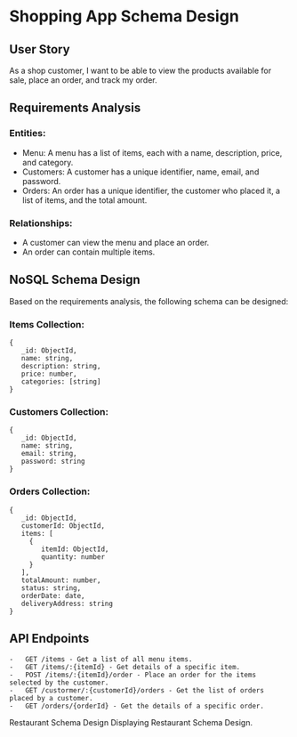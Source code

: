 
# Shopping App Schema Design

## User Story

As a shop customer, I want to be able to view the products available for sale, place an order, and track my order.

## Requirements Analysis

### Entities:

-   Menu: A menu has a list of items, each with a name, description, price, and category.
-   Customers: A customer has a unique identifier, name, email, and password.
-   Orders: An order has a unique identifier, the customer who placed it, a list of items, and the total amount.

### Relationships:

-   A customer can view the menu and place an order.
-   An order can contain multiple items.

## NoSQL Schema Design

Based on the requirements analysis, the following schema can be designed:

### Items Collection:

```
{
   _id: ObjectId,
   name: string,
   description: string,
   price: number,
   categories: [string]
}

```

### Customers Collection:

```
{
   _id: ObjectId,
   name: string,
   email: string,
   password: string
}

```

### Orders Collection:

```
{
   _id: ObjectId,
   customerId: ObjectId,
   items: [
     {
        itemId: ObjectId,
        quantity: number
     }
   ],
   totalAmount: number,
   status: string,
   orderDate: date,
   deliveryAddress: string
}

```
## API Endpoints

```
-   GET /items - Get a list of all menu items.
-   GET /items/:{itemId} - Get details of a specific item.
-   POST /items/:{itemId}/order - Place an order for the items selected by the customer.
-   GET /custormer/:{customerId}/orders - Get the list of orders placed by a customer.
-   GET /orders/{orderId} - Get the details of a specific order.
```
Restaurant Schema Design
Displaying Restaurant Schema Design.